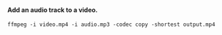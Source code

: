 #### Add an audio track to a video.

`ffmpeg -i video.mp4 -i audio.mp3 -codec copy -shortest output.mp4`
